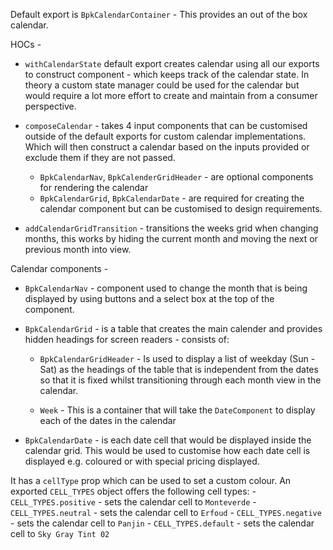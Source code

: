 Default export is `BpkCalendarContainer` - This provides an out of the box calendar.

HOCs -

  - `withCalendarState` default export creates calendar using all our exports to construct component - which keeps track of the calendar state. In theory a custom state manager could be used for the calendar but would require a lot more effort to create and maintain from a consumer perspective.

  - `composeCalendar` - takes 4 input components that can be customised outside of the default exports for custom calendar implementations. Which will then construct a calendar based on the inputs provided or exclude them if they are not passed.
    - `BpkCalendarNav`, `BpkCalenderGridHeader` - are optional components for rendering the calendar
    - `BpkCalendarGrid`, `BpkCalendarDate` - are required for creating the calendar component but can be customised to design requirements.

  - `addCalendarGridTransition` - transitions the weeks grid when changing months, this works by hiding the current month and moving the next or previous month into view.

Calendar components -

  - `BpkCalendarNav` - component used to change the month that is being displayed by using buttons and a select box at the top of the component.

  - `BpkCalendarGrid` - is a table that creates the main calender and provides hidden headings for screen readers - consists of:

    - `BpkCalendarGridHeader` - Is used to display a list of weekday (Sun - Sat) as the headings of the table that is independent from the dates so that it is fixed whilst transitioning through each month view in the calendar.

    - `Week` - This is a container that will take the `DateComponent` to display each of the dates in the calendar

  - `BpkCalendarDate` - is each date cell that would be displayed inside the calendar grid. This would be used to customise how each date cell is displayed e.g. coloured or with special pricing displayed.

  It has a `cellType` prop which can be used to set a custom colour. An exported `CELL_TYPES` object offers the following cell types:
    - `CELL_TYPES.positive` - sets the calendar cell to `Monteverde`
    - `CELL_TYPES.neutral` - sets the calendar cell to `Erfoud`
    - `CELL_TYPES.negative` - sets the calendar cell to `Panjin`
    - `CELL_TYPES.default` - sets the calendar cell to `Sky Gray Tint 02`

